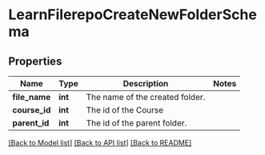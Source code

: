 # LearnFilerepoCreateNewFolderSchema

## Properties
Name | Type | Description | Notes
------------ | ------------- | ------------- | -------------
**file_name** | **int** | The name of the created folder. | 
**course_id** | **int** | The id of the Course | 
**parent_id** | **int** | The id of the parent folder. | 

[[Back to Model list]](../README.md#documentation-for-models) [[Back to API list]](../README.md#documentation-for-api-endpoints) [[Back to README]](../README.md)


